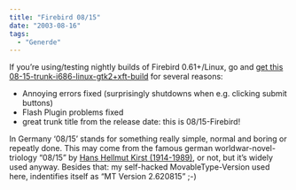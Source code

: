 ```yaml
---
title: "Firebird 08/15"
date: "2003-08-16"
tags:
  - "Generde"
---
```


If you’re using/testing nightly builds of Firebird 0.61+/Linux, go and [get this 08-15-trunk-i686-linux-gtk2+xft-build](ftp://ftp.mozilla.org/pub/firebird/nightly/2003-08-15-10-trunk/ "Index of ftp://ftp.mozilla.org/pub/firebird/nightly/2003-08-15-10-trunk") for several reasons:

- Annoying errors fixed (surprisingly shutdowns when e.g. clicking submit buttons)
- Flash Plugin problems fixed
- great trunk title from the release date: this is 08/15-Firebird!

In Germany ‘08/15’ stands for something really simple, normal and boring or repeatly done. This may come from the famous german worldwar-novel-triology “08/15” by [Hans Hellmut Kirst (1914-1989)](http://www.dhm.de/lemo/html/biografien/KirstHans/), or not, but it’s widely used anyway. Besides that: my self-hacked MovableType-Version used here, indentifies itself as “MT Version 2.620815” ;-)
